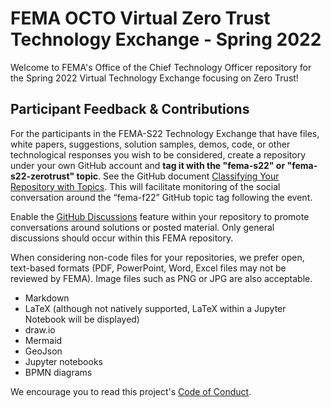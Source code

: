 # FEMA OCTO Virtual Zero Trust Technology Exchange - Spring 2022

Welcome to FEMA's Office of the Chief Technology Officer repository for the Spring 2022 Virtual Technology Exchange focusing on Zero Trust!

## Participant Feedback & Contributions

For the participants in the FEMA-S22 Technology Exchange that have files, white papers, suggestions, solution samples, demos, code, or other technological responses you wish to be considered, create a repository under your own GitHub account and **tag it with the "fema-s22" or "fema-s22-zerotrust" topic**. See the GitHub document [Classifying Your Repository with Topics](https://docs.github.com/en/github/administering-a-repository/managing-repository-settings/classifying-your-repository-with-topics). This will facilitate monitoring of the social conversation around the “fema-f22” GitHub topic tag following the event.


Enable the [GitHub Discussions](https://docs.github.com/en/discussions/quickstart) feature within your repository to promote conversations around solutions or posted material. Only general discussions should occur within this FEMA repository.

When considering non-code files for your repositories, we prefer open, text-based formats (PDF, PowerPoint, Word, Excel files may not be reviewed by FEMA). Image files such as PNG or JPG are also acceptable.

- Markdown
- LaTeX (although not natively supported, LaTeX within a Jupyter Notebook will be displayed)
- draw.io
- Mermaid
- GeoJson
- Jupyter notebooks
- BPMN diagrams

We encourage you to read this project's [Code of Conduct](CODE_OF_CONDUCT.md).
